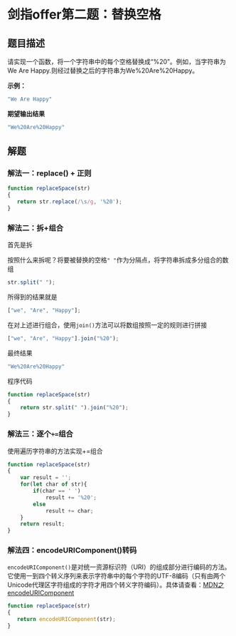 # 剑指offer第二题：替换空格



## 题目描述

请实现一个函数，将一个字符串中的每个空格替换成“%20”。例如，当字符串为We Are Happy.则经过替换之后的字符串为We%20Are%20Happy。

**示例：**

```js
"We Are Happy"
```

**期望输出结果**

```js
"We%20Are%20Happy"
```



## 解题

### 解法一：replace() + 正则

```js
function replaceSpace(str)
{
   return str.replace(/\s/g, '%20');
}
```

### 解法二：拆+组合

首先是拆

按照什么来拆呢？将要被替换的空格`" "`作为分隔点，将字符串拆成多分组合的数组

```js
str.split(" ");
```

所得到的结果就是

```js
["we", "Are", "Happy"];
```

在对上述进行组合，使用`join()`方法可以将数组按照一定的规则进行拼接

```js
["we", "Are", "Happy"].join("%20");
```

最终结果

````js
"We%20Are%20Happy"
````

程序代码

```js
function replaceSpace(str)
{
    return str.split(" ").join("%20");
}
```

### 解法三：逐个`+=`组合

使用遍历字符串的方法实现+=组合

```js
function replaceSpace(str)
{
    var result = '';
    for(let char of str){
    	if(char == ' ')
       		result += '%20';
    	else 
       		result += char;
	}
    return result;
}
```

### 解法四：encodeURIComponent()转码

`encodeURIComponent()`是对统一资源标识符（URI）的组成部分进行编码的方法。它使用一到四个转义序列来表示字符串中的每个字符的UTF-8编码（只有由两个Unicode代理区字符组成的字符才用四个转义字符编码）。具体请查看：[MDN之encodeURIComponent](https://developer.mozilla.org/zh-CN/docs/Web/JavaScript/Reference/Global_Objects/encodeURIComponent)

```js
function replaceSpace(str)
{
   return encodeURIComponent(str);
}
```

